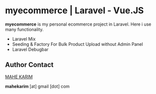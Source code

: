 # myecommerce | Laravel - Vue.JS
<b>myecommerce</b> is my personal ecommerce project in Laravel. Here i use many functionality. 
  
  - Laravel Mix
  - Seeding & Factory For Bulk Product Upload without Admin Panel
  - Laravel Debugbar

## Author Contact
[MAHE KARIM](https://fb.com/ImMaheKarim) 
<br>

<b>
    mahekarim
</b> [at] gmail [dot] com
